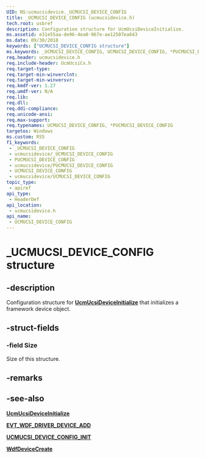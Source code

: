```yaml
---
UID: NS:ucmucsidevice._UCMUCSI_DEVICE_CONFIG
title: _UCMUCSI_DEVICE_CONFIG (ucmucsidevice.h)
tech.root: usbref
description: Configuration structure for UcmUcsiDeviceInitialize.
ms.assetid: e31e55aa-de96-4ea0-967e-ae12507ea643
ms.date: 09/30/2018
keywords: ["UCMUCSI_DEVICE_CONFIG structure"]
ms.keywords: _UCMUCSI_DEVICE_CONFIG, UCMUCSI_DEVICE_CONFIG, *PUCMUCSI_DEVICE_CONFIG,
req.header: ucmucsidevice.h
req.include-header: UcmUcsiCx.h
req.target-type: 
req.target-min-winverclnt: 
req.target-min-winversvr: 
req.kmdf-ver: 1.27
req.umdf-ver: N/A
req.lib: 
req.dll: 
req.ddi-compliance: 
req.unicode-ansi: 
req.max-support: 
req.typenames: UCMUCSI_DEVICE_CONFIG, *PUCMUCSI_DEVICE_CONFIG
targetos: Windows
ms.custom: RS5
f1_keywords:
 - _UCMUCSI_DEVICE_CONFIG
 - ucmucsidevice/_UCMUCSI_DEVICE_CONFIG
 - PUCMUCSI_DEVICE_CONFIG
 - ucmucsidevice/PUCMUCSI_DEVICE_CONFIG
 - UCMUCSI_DEVICE_CONFIG
 - ucmucsidevice/UCMUCSI_DEVICE_CONFIG
topic_type:
 - apiref
api_type:
 - HeaderDef
api_location:
 - ucmucsidevice.h
api_name:
 - UCMUCSI_DEVICE_CONFIG
---
```


# _UCMUCSI_DEVICE_CONFIG structure


## -description

Configuration structure for [**UcmUcsiDeviceInitialize**](nf-ucmucsidevice-ucmucsideviceinitialize.md) that initializes a framework device object.

## -struct-fields

### -field Size

Size of this structure.

## -remarks

## -see-also

[**UcmUcsiDeviceInitialize**](nf-ucmucsidevice-ucmucsideviceinitialize.md)

[**EVT_WDF_DRIVER_DEVICE_ADD**](../wdfdriver/nc-wdfdriver-evt_wdf_driver_device_add.md)

[**UCMUCSI_DEVICE_CONFIG_INIT**](nf-ucmucsidevice-ucmucsi_device_config_init.md)

[**WdfDeviceCreate**](../wdfdevice/nf-wdfdevice-wdfdevicecreate.md)
